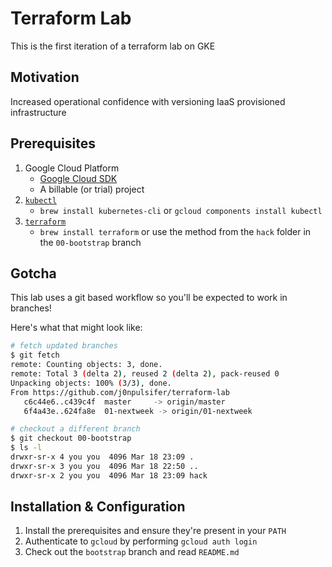 # Terraform Lab

This is the first iteration of a terraform lab on GKE

## Motivation

Increased operational confidence with versioning IaaS provisioned infrastructure

## Prerequisites

1. Google Cloud Platform
    - [Google Cloud SDK][gcloud-sdk]
    - A billable (or trial) project
1. [`kubectl`][kubectl-download]
    - `brew install kubernetes-cli` or `gcloud components install kubectl`
1. [`terraform`][tf-download]
    - `brew install terraform` or use the method from the `hack` folder in the `00-bootstrap` branch

## Gotcha

This lab uses a git based workflow so you'll be expected to work in branches!

Here's what that might look like:

```sh
# fetch updated branches
$ git fetch
remote: Counting objects: 3, done.
remote: Total 3 (delta 2), reused 2 (delta 2), pack-reused 0
Unpacking objects: 100% (3/3), done.
From https://github.com/j0npulsifer/terraform-lab
   c6c44e6..c439c4f  master     -> origin/master
   6f4a43e..624fa8e  01-nextweek -> origin/01-nextweek

# checkout a different branch
$ git checkout 00-bootstrap
$ ls -l
drwxr-sr-x 4 you you  4096 Mar 18 23:09 .
drwxr-sr-x 3 you you  4096 Mar 18 22:50 ..
drwxr-sr-x 2 you you  4096 Mar 18 23:09 hack
```

## Installation & Configuration
1. Install the prerequisites and ensure they're present in your `PATH`
1. Authenticate to `gcloud` by performing `gcloud auth login`
1. Check out the `bootstrap` branch and read `README.md`

[gcloud-sdk]: https://cloud.google.com/sdk/
[kubectl-download]: https://kubernetes.io/docs/tasks/tools/install-kubectl/
[tf-download]: https://www.terraform.io/downloads.html
[tf-provider]: https://github.com/terraform-providers/terraform-provider-google
[tf-google-docs]: https://www.terraform.io/docs/providers/google/index.html

